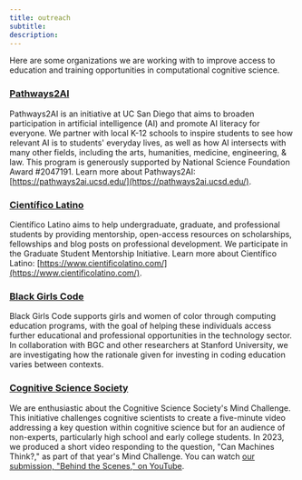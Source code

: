 ```yaml
---
title: outreach
subtitle: 
description: 
---
```


Here are some organizations we are working with to improve access to education and training opportunities in computational cognitive science. 

### [Pathways2AI](https://pathways2ai.ucsd.edu/)
Pathways2AI is an initiative at UC San Diego that aims to broaden participation in artificial intelligence (AI) and promote AI literacy for everyone. We partner with local K-12 schools to inspire students to see how relevant AI is to students' everyday lives, as well as how AI intersects with many other fields, including the arts, humanities, medicine, engineering, & law. This program is generously supported by National Science Foundation Award #2047191. Learn more about Pathways2AI: [https://pathways2ai.ucsd.edu/](https://pathways2ai.ucsd.edu/). 

### [Científico Latino](https://www.cientificolatino.com/)
Científico Latino aims to help undergraduate, graduate, and professional students by providing mentorship, open-access resources on scholarships, fellowships and blog posts on professional development. We participate in the Graduate Student Mentorship Initiative. Learn more about Científico Latino: [https://www.cientificolatino.com/](https://www.cientificolatino.com/).

### [Black Girls Code](https://www.wearebgc.org/)
Black Girls Code supports girls and women of color through computing education programs, with the goal of helping these individuals access further educational and professional opportunities in the technology sector. In collaboration with BGC and other researchers at Stanford University, we are investigating how the rationale given for investing in coding education varies between contexts.

### [Cognitive Science Society](https://cognitivesciencesociety.org/cogsci-mind-challenge/)
We are enthusiastic about the Cognitive Science Society's Mind Challenge. This initiative challenges cognitive scientists to create a five-minute video addressing a key question within cognitive science but for an audience of non-experts, particularly high school and early college students. In 2023, we produced a short video responding to the question, "Can Machines Think?," as part of that year's Mind Challenge. You can watch [our submission, "Behind the Scenes," on YouTube](https://www.youtube.com/watch?v=amQQ5ADAABk&t=1s). 